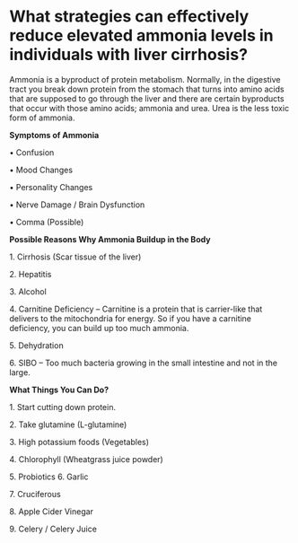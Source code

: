 # What strategies can effectively reduce elevated ammonia levels in individuals with liver cirrhosis?

Ammonia is a byproduct of protein metabolism. Normally, in the digestive tract you break down protein from the stomach that turns into amino acids that are supposed to go through the liver and there are certain byproducts that occur with those amino acids; ammonia and urea. Urea is the less toxic form of ammonia.

**Symptoms of Ammonia**

• Confusion

• Mood Changes

• Personality Changes

• Nerve Damage / Brain Dysfunction

• Comma (Possible)

**Possible Reasons Why Ammonia Buildup in the Body**

1\. Cirrhosis (Scar tissue of the liver)

2\. Hepatitis

3\. Alcohol

4\. Carnitine Deficiency – Carnitine is a protein that is carrier-like that delivers to the mitochondria for energy. So if you have a carnitine deficiency, you can build up too much ammonia.

5\. Dehydration

6\. SIBO – Too much bacteria growing in the small intestine and not in the large.

**What Things You Can Do?**

1\. Start cutting down protein.

2\. Take glutamine (L-glutamine)

3\. High potassium foods (Vegetables)

4\. Chlorophyll (Wheatgrass juice powder)

5\. Probiotics 6. Garlic

7\. Cruciferous

8\. Apple Cider Vinegar

9\. Celery / Celery Juice